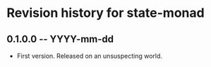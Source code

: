 # Revision history for state-monad

## 0.1.0.0  -- YYYY-mm-dd

* First version. Released on an unsuspecting world.
